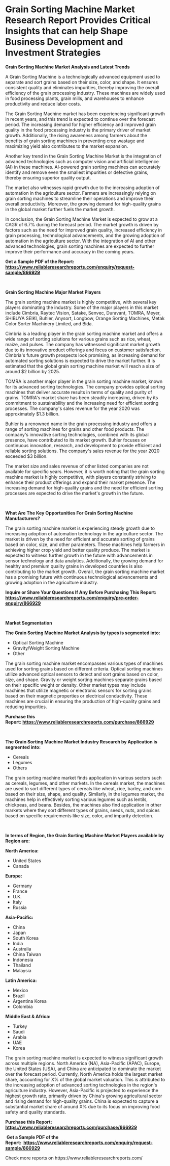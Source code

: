 <p><h1>Grain Sorting Machine Market Research Report Provides Critical Insights that can help Shape Business Development and Investment Strategies</h1></p><p><strong>Grain Sorting Machine Market Analysis and Latest Trends</strong></p>
<p><p>A Grain Sorting Machine is a technologically advanced equipment used to separate and sort grains based on their size, color, and shape. It ensures consistent quality and eliminates impurities, thereby improving the overall efficiency of the grain processing industry. These machines are widely used in food processing plants, grain mills, and warehouses to enhance productivity and reduce labor costs.</p><p>The Grain Sorting Machine market has been experiencing significant growth in recent years, and this trend is expected to continue over the forecast period. The increasing demand for higher efficiency and improved grain quality in the food processing industry is the primary driver of market growth. Additionally, the rising awareness among farmers about the benefits of grain sorting machines in preventing crop wastage and maximizing yield also contributes to the market expansion.</p><p>Another key trend in the Grain Sorting Machine Market is the integration of advanced technologies such as computer vision and artificial intelligence (AI) in these machines. AI-powered grain sorting machines can accurately identify and remove even the smallest impurities or defective grains, thereby ensuring superior quality output.</p><p>The market also witnesses rapid growth due to the increasing adoption of automation in the agriculture sector. Farmers are increasingly relying on grain sorting machines to streamline their operations and improve their overall productivity. Moreover, the growing demand for high-quality grains in the global market further fuels the market growth.</p><p>In conclusion, the Grain Sorting Machine Market is expected to grow at a CAGR of 6.7% during the forecast period. The market growth is driven by factors such as the need for improved grain quality, increased efficiency in grain processing, technological advancements, and the growing adoption of automation in the agriculture sector. With the integration of AI and other advanced technologies, grain sorting machines are expected to further improve their performance and accuracy in the coming years.</p></p>
<p><strong>Get a Sample PDF of the Report:&nbsp; <a href="https://www.reliableresearchreports.com/enquiry/request-sample/866929">https://www.reliableresearchreports.com/enquiry/request-sample/866929</a></strong></p>
<p>&nbsp;</p>
<p><strong>Grain Sorting Machine Major Market Players</strong></p>
<p><p>The grain sorting machine market is highly competitive, with several key players dominating the industry. Some of the major players in this market include Cimbria, Raytec Vision, Satake, Senvec, Duravant, TOMRA, Meyer, SHIBUYA SEIKI, Buhler, Anysort, Longbow, Orange Sorting Machines, Metak Color Sorter Machinery Limited, and Bida.</p><p>Cimbria is a leading player in the grain sorting machine market and offers a wide range of sorting solutions for various grains such as rice, wheat, maize, and pulses. The company has witnessed significant market growth due to its innovative product offerings and focus on customer satisfaction. Cimbria's future growth prospects look promising, as increasing demand for automated sorting solutions is expected to drive the market further. It is estimated that the global grain sorting machine market will reach a size of around $2 billion by 2025.</p><p>TOMRA is another major player in the grain sorting machine market, known for its advanced sorting technologies. The company provides optical sorting machines that deliver accurate results in terms of quality and purity of grains. TOMRA's market share has been steadily increasing, driven by its commitment to sustainability and the increasing need for efficient sorting processes. The company's sales revenue for the year 2020 was approximately $1.3 billion.</p><p>Buhler is a renowned name in the grain processing industry and offers a range of sorting machines for grains and other food products. The company's innovative sorting technologies, combined with its global presence, have contributed to its market growth. Buhler focuses on continuous innovation, research, and development to provide efficient and reliable sorting solutions. The company's sales revenue for the year 2020 exceeded $3 billion.</p><p>The market size and sales revenue of other listed companies are not available for specific years. However, it is worth noting that the grain sorting machine market is highly competitive, with players constantly striving to enhance their product offerings and expand their market presence. The increasing demand for high-quality grains and the need for efficient sorting processes are expected to drive the market's growth in the future.</p></p>
<p>&nbsp;</p>
<p><strong>What Are The Key Opportunities For Grain Sorting Machine Manufacturers?</strong></p>
<p><p>The grain sorting machine market is experiencing steady growth due to increasing adoption of automation technology in the agriculture sector. The market is driven by the need for efficient and accurate sorting of grains based on color, size, and other parameters. These machines help farmers in achieving higher crop yield and better quality produce. The market is expected to witness further growth in the future with advancements in sensor technology and data analytics. Additionally, the growing demand for healthy and premium quality grains in developed countries is also contributing to the market growth. Overall, the grain sorting machine market has a promising future with continuous technological advancements and growing adoption in the agriculture industry.</p></p>
<p><strong>Inquire or Share Your Questions If Any Before Purchasing This Report: <a href="https://www.reliableresearchreports.com/enquiry/pre-order-enquiry/866929">https://www.reliableresearchreports.com/enquiry/pre-order-enquiry/866929</a></strong></p>
<p>&nbsp;</p>
<p><strong>Market Segmentation</strong></p>
<p><strong>The Grain Sorting Machine Market Analysis by types is segmented into:</strong></p>
<p><ul><li>Optical Sorting Machine</li><li>Gravity/Weight Sorting Machine</li><li>Other</li></ul></p>
<p><p>The grain sorting machine market encompasses various types of machines used for sorting grains based on different criteria. Optical sorting machines utilize advanced optical sensors to detect and sort grains based on color, size, and shape. Gravity or weight sorting machines separate grains based on their specific weight or density. Other market types may include machines that utilize magnetic or electronic sensors for sorting grains based on their magnetic properties or electrical conductivity. These machines are crucial in ensuring the production of high-quality grains and reducing impurities.</p></p>
<p><strong>Purchase this Report:&nbsp;<a href="https://www.reliableresearchreports.com/purchase/866929">https://www.reliableresearchreports.com/purchase/866929</a></strong></p>
<p>&nbsp;</p>
<p><strong>The Grain Sorting Machine Market Industry Research by Application is segmented into:</strong></p>
<p><ul><li>Cereals</li><li>Legumes</li><li>Others</li></ul></p>
<p><p>The grain sorting machine market finds application in various sectors such as cereals, legumes, and other markets. In the cereals market, the machines are used to sort different types of cereals like wheat, rice, barley, and corn based on their size, shape, and quality. Similarly, in the legumes market, the machines help in effectively sorting various legumes such as lentils, chickpeas, and beans. Besides, the machines also find application in other markets where they sort different types of grains, seeds, nuts, and spices based on specific requirements like size, color, and impurity detection.</p></p>
<p>&nbsp;</p>
<p><strong>In terms of Region, the Grain Sorting Machine Market Players available by Region are:</strong></p>
<p>
    <p> <strong> North America: </strong>
        <ul>
            <li>United States</li>
            <li>Canada</li>
        </ul>
        </p> 
    <p> <strong> Europe: </strong>
        <ul>
            <li>Germany</li>
            <li>France</li>
            <li>U.K.</li>
            <li>Italy</li>
            <li>Russia</li>
        </ul>
        </p> 
    <p> <strong> Asia-Pacific: </strong>
        <ul>
            <li>China</li>
            <li>Japan</li>
            <li>South Korea</li>
            <li>India</li>
            <li>Australia</li>
            <li>China Taiwan</li>
            <li>Indonesia</li>
            <li>Thailand</li>
            <li>Malaysia</li>
        </ul>
        </p> 
    <p> <strong> Latin America: </strong>
        <ul>
            <li>Mexico</li>
            <li>Brazil</li>
            <li>Argentina Korea</li>
            <li>Colombia</li>
        </ul>
        </p> 
    <p> <strong> Middle East & Africa: </strong>
        <ul>
            <li>Turkey</li>
            <li>Saudi</li>
            <li>Arabia</li>
            <li>UAE</li>
            <li>Korea</li>
        </ul>
    </p>
    </p>
<p><p>The grain sorting machine market is expected to witness significant growth across multiple regions. North America (NA), Asia-Pacific (APAC), Europe, the United States (USA), and China are anticipated to dominate the market over the forecast period. Currently, North America holds the largest market share, accounting for X% of the global market valuation. This is attributed to the increasing adoption of advanced sorting technologies in the region's agriculture industry. However, Asia-Pacific is projected to experience the highest growth rate, primarily driven by China's growing agricultural sector and rising demand for high-quality grains. China is expected to capture a substantial market share of around X% due to its focus on improving food safety and quality standards.</p></p>
<p><strong>Purchase this Report: <a href="https://www.reliableresearchreports.com/purchase/866929">https://www.reliableresearchreports.com/purchase/866929</a></strong></p>
<p>&nbsp;<strong>Get a Sample PDF of the Report:&nbsp;&nbsp;<a href="https://www.reliableresearchreports.com/enquiry/request-sample/866929">https://www.reliableresearchreports.com/enquiry/request-sample/866929</a></strong></p>
<p><strong></strong></p>
<p>Check more reports on https://www.reliableresearchreports.com/</p>